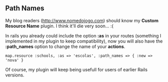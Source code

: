 ## Path Names

My blog readers (http://www.nomedojogo.com) should know my **Custom Resource Name** plugin. I think it'll die very soon... :(

In rails you already could include the option **:as** in your routes (something I implemented in my plugin to keep compatibility), now you will also have the **:path\_names** option to change the name of your **actions**.
	
	map.resource :schools, :as => 'escolas', :path_names => { :new => 'nova' }

Of course, my plugin will keep being usefull for users of earlier Rails versions.
